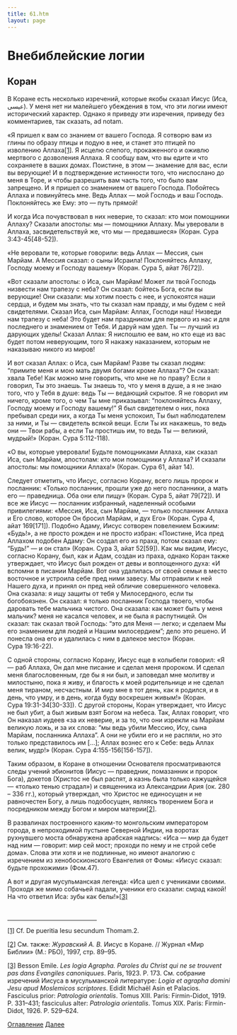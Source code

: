 ```yaml
---
title: 61.htm
layout: page
---
```




<title>Руслан Хазарзар. Сын Человеческий. Коран</title>


<h1>Внебиблейские логии</h1>

<h2>Коран</h2>

<p>В Коране есть несколько изречений, которые якобы сказал Иисус (Иса, <span
dir=rtl>&#1593;&#1610;&#1587;&#1609;</span><span dir=ltr></span><span
dir=ltr></span>). У меня нет ни малейшего убеждения в том, что эти логии имеют
исторический характер. Однако я приведу эти изречения, приведу без
комментариев, так сказать, ad notam.</p>

<p>«Я пришел к вам со знанием от вашего Господа. Я сотворю вам из глины по
образу птицы и подую в нее, и станет это птицей по изволению Аллаха<a
href="#_ftn1" name="_ftnref1">[1]</a>. Я исцелю слепого, прокаженного и оживлю
мертвого с дозволения Аллаха. Я сообщу вам, что вы едите и что сохраняете в
ваших домах. Поистине, в этом — знамение для вас, если вы верующие! И в
подтверждение истинности того, что ниспослано до меня в Торе, и чтобы разрешить
вам часть того, что было вам запрещено. И я пришел со знамением от вашего
Господа. Побойтесь Аллаха и повинуйтесь мне. Ведь Аллах — мой Господь и ваш
Господь. Поклоняйтесь же Ему: это — путь прямой!</p>

<p>И когда Иса почувствовал в них неверие, то сказал: кто мои помощники Аллаху?
Сказали апостолы: мы — помощники Аллаху. Мы уверовали в Аллаха,
засвидетельствуй же, что мы — предавшиеся» (Коран. Сура 3:43-45[48-52]).</p>

<p>«Не веровали те, которые говорили: ведь Аллах — Мессия, сын Марйам. А Мессия
сказал: о сыны Исраила! Поклоняйтесь Аллаху, Господу моему и Господу вашему»
(Коран. Сура&nbsp;5, айат&nbsp;76[72]).</p>

<p>«Вот сказали апостолы: о Иса, сын Марйам! Может ли твой Господь низвести нам
трапезу с неба? Он сказал: бойтесь Бога, если вы верующие! Они сказали: мы
хотим поесть с нее, и успокоятся наши сердца, и будем мы знать, что ты сказал
нам правду, и мы будем с ней свидетелями. Сказал Иса, сын Марйам: Аллах,
Господи наш! Низведи нам трапезу с неба! Это будет нам праздником для первого
из нас и для последнего и знамением от Тебя. И даруй нам удел. Ты — лучший из
дарующих уделы! Сказал Аллах: Я ниспошлю ее вам, но кто еще из вас будет потом
неверующим, того Я накажу наказанием, которым не наказываю никого из миров!</p>

<p>И вот сказал Аллах: о Иса, сын Марйам! Разве ты сказал людям: “примите меня
и мою мать двумя богами кроме Аллаха”? Он сказал: хвала Тебе! Как можно мне
говорить, что мне не по праву? Если я говорил, Ты это знаешь. Ты знаешь то, что
у меня в душе, а я не знаю того, что у Тебя в душе: ведь Ты — ведающий скрытое.
Я не говорил им ничего, кроме того, о чем Ты мне приказывал: “поклоняйтесь
Аллаху, Господу моему и Господу вашему!” Я был свидетелем о них, пока пребывал
среди них, а когда Ты меня успокоил, Ты был наблюдателем за ними, и Ты —
свидетель всякой вещи. Если Ты их накажешь, то ведь они — Твои рабы, а если Ты
простишь им, то ведь Ты — великий, мудрый!» (Коран. Сура&nbsp;5:112-118).</p>

<p style='margin-bottom:6.0pt'>«О вы, которые уверовали! Будьте помощниками
Аллаха, как сказал Иса, сын Марйам, апостолам: кто мои помощники у Аллаха? И
сказали апостолы: мы помощники Аллаха!» (Коран. Сура&nbsp;61,
айат&nbsp;14).</p>

<p>Следует отметить, что Иисус, согласно Корану, всего лишь пророк и посланник:
«Только посланник, прошли уже до него посланники, а мать его — праведница. Оба
они ели пищу» (Коран. Сура&nbsp;5, айат&nbsp;79[72]). И все же Иисус —
посланник избранный, наделенный особыми привилегиями: «Мессия, Иса, сын
Марйам, — только посланник Аллаха и Его слово, которое Он бросил Марйам, и дух
Его» (Коран. Сура&nbsp;4, айат&nbsp;169[171]). Подобно Адаму, Иисус сотворен
повелением Божиим: «Будь!», а не просто рожден и не просто избран: «Поистине,
Иса пред Аллахом подобен Адаму: Он создал его из праха, потом сказал ему:
“Будь!” — и он стал» (Коран. Сура&nbsp;3, айат&nbsp;52[59]). Как мы видим,
Иисус, согласно Корану, был, как и Адам, создан из праха, однако Коран также
утверждает, что Иисус был рожден от девы и воплощенного духа: «И вспомни в
писании Марйам. Вот она удалилась от своей семьи в место восточное и устроила
себе пред ними завесу. Мы отправили к ней Нашего духа, и принял он пред ней
обличие совершенного человека. Она сказала: я ищу защиты от тебя у
Милосердного, если ты богобоязнен. Он сказал: я только посланник Господа
твоего, чтобы даровать тебе мальчика чистого. Она сказала: как может быть у
меня мальчик? меня не касался человек, и не была я распутницей. Он сказал: так
сказал твой Господь: “это для Меня — легко; и сделаем Мы его знамением для
людей и Нашим милосердием”; дело это решено. И понесла она его и удалилась с
ним в далекое место» (Коран. Сура&nbsp;19:16-22).</p>

<p>С одной стороны, согласно Корану, Иисус еще в колыбели говорил: «Я — раб
Аллаха, Он дал мне писание и сделал меня пророком. И сделал меня
благословенным, где бы я ни был, и заповедал мне молитву и милостыню, пока я
живу, и благость к моей родительнице и не сделал меня тираном, несчастным. И
мир мне в тот день, как я родился, и в день, что умру, и в день, когда буду
воскрешен живым!» (Коран. Сура&nbsp;19:31-34[30-33]). С другой стороны, Коран
утверждает, что Иисус не был убит, а был живым взят Богом на небеса. Так, Аллах
говорит, что Он наказал иудеев «за их неверие, и за то, что они изрекли на
Марйам великую ложь, и за их слова: “мы ведь убили Мессию, Ису, сына Марйам,
посланника Аллаха”. А они не убили его и не распяли, но это только
представилось им&nbsp;[...]; Аллах вознес его к Себе: ведь Аллах велик, мудр!»
(Коран. Сура&nbsp;4:155-156[156-157]).</p>

<p style='margin-bottom:6.0pt'>Таким образом, в Коране в отношении Основателя
просматриваются следы учений эбионитов (Иисус — праведник, помазанник и пророк
Бога), докетов (Христос не был распят, а казнь была только кажущейся — «только
тенью страдал») и священника из Александрии Ария (ок.&nbsp;280 – 336&nbsp;гг.),
который утверждал, что Христос не единосущен и не равночестен Богу, а лишь
подобосущен, являясь творением Бога и посредником между Богом и миром материи<a
href="#_ftn2" name="_ftnref2">[2]</a>.</p>

<p>В развалинах построенного каким-то монгольским императором города, в
непроходимой пустыне Северной Индии, на воротах рухнувшего моста обнаружена
арабская надпись: «Иса — мир да будет над ним — говорит: мир сей мост; проходи
по нему и не строй себе дома». Слова эти хотя и не подлинные, но имеют аналогию
с изречением из хенобоскионского Евангелия от Фомы: «Иисус сказал: будьте
прохожими» (Фом.47).</p>

<p>А вот и другая мусульманская легенда: «Иса шел с учениками своими. Проходя
же мимо собачьей падали, ученики его сказали: смрад какой! На что ответил Иса:
зубы как белы!»<a href="#_ftn3" name="_ftnref3">[3]</a></p>
<p>&nbsp;</p>

<hr align="left" width="40%">

<p class=s><a href="#_ftnref1" name="_ftn1">[1]</a> Cf. De pueritia Iesu
secundum Thomam.2.</p>

<p class=s><a href="#_ftnref2" name="_ftn2">[2]</a> См. также:
<i>Журавский&nbsp;А.&nbsp;В.</i> Иисус в Коране. // Журнал «Мир Библии»
(М.:&nbsp;РБО), 1997, стр.&nbsp;89–95.</p>

<p class=s><a href="#_ftnref3" name="_ftn3">[3]</a> Besson Emile. <i>Les logia
Agrapha. Paroles du Christ qui ne se trouvent pas dans Evangiles
canoniquues</i>. Paris, 1923. P.&nbsp;173. См. собрание изречений Иисуса в
мусульманской литературе: <i>Logia et agrapha domini Jesu apud Moslemicos
scriptores</i>. Edidit Micha&euml;l Asin et Palacios. Fasciculus prior:
<i>Patrologia orientalis</i>. Tomus&nbsp;XIII. Paris: Firmin-Didot, 1919.
P.&nbsp;331&#150;431; fasciculus alter: <i>Patrologia orientalis</i>.
Tomus&nbsp;XIX. Paris: Firmin-Didot, 1926. P.&nbsp;529&#150;624.</p>

<a href="index">Оглавление</a> <a href="62">Далее</a>

